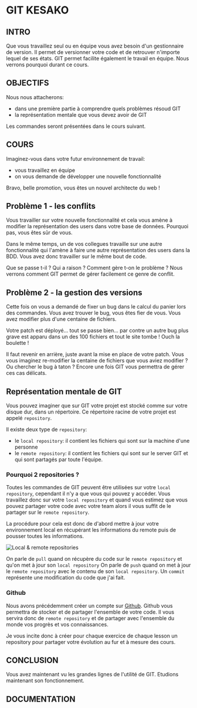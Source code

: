 # GIT KESAKO

## INTRO

Que vous travaillez seul ou en équipe vous avez besoin d'un gestionnaire de version.
Il permet de versionner votre code et de retrouver n'importe lequel de ses états.
GIT permet facilite également le travail en équipe. Nous verrons pourquoi durant ce cours.

## OBJECTIFS

Nous nous attacherons:

* dans une première partie à comprendre quels problèmes résoud GIT
* la représentation mentale que vous devez avoir de GIT

Les commandes seront présentées dans le cours suivant.

## COURS

Imaginez-vous dans votre futur environnement de travail:

* vous travaillez en équipe
* on vous demande de développer une nouvelle fonctionnalité

Bravo, belle promotion, vous êtes un nouvel architecte du web !

## Problème 1 - les conflits

Vous travailler sur votre nouvelle fonctionnalité et cela vous amène à modifier
la représentation des users dans votre base de données. Pourquoi pas, vous êtes sûr de vous.

Dans le même temps, un de vos collegues travaille sur une autre fonctionnalité qui l'amène à
faire une autre représentation des users dans la BDD. Vous avez donc travailler sur le même
bout de code.

Que se passe t-il ? Qui a raison ? Comment gère t-on le problème ?
Nous verrons comment GIT permet de gérer facilement ce genre de conflit.

## Problème 2 - la gestion des versions

Cette fois on vous a demandé de fixer un bug dans le calcul du panier
lors des commandes. Vous avez trouver le bug, vous êtes fier de vous.
Vous avez modifier plus d'une centaine de fichiers.

Votre patch est déployé... tout se passe bien... par contre un autre bug plus grave est apparu
dans un des 100 fichiers et tout le site tombe ! Ouch la boulette !

Il faut revenir en arrière, juste avant la mise en place de votre patch.
Vous vous imaginez re-modifier la centaine de fichiers que vous aviez modifier ? Ou chercher le bug
à taton ? Encore une fois GIT vous permettra de gérer ces cas délicats.

## Représentation mentale de GIT

Vous pouvez imaginer que sur GIT votre projet est stocké comme sur votre disque dur,
dans un répertoire. Ce répertoire racine de votre projet est appelé `repository`.

Il existe deux type de `repository`:

* le `local repository`: il contient les fichiers qui sont sur la machine d'une personne
* le `remote repository`: il contient les fichiers qui sont sur le server GIT et qui sont partagés
  par toute l'équipe.

### Pourquoi 2 repositories ?

Toutes les commandes de GIT peuvent être utilisées sur votre `local repository`, cependant
il n'y a que vous qui pouvez y accéder. Vous travaillez donc sur votre `local repository`
et quand vous estimez que vous pouvez partager votre code avec votre team alors il vous suffit
de le partager sur le `remote repository`.

La procédure pour cela est donc de d'abord mettre à jour votre environnement local en
récupérant les informations du remote puis de pousser toutes les informations.

![Local & remote repositories](https://backlog.com/git-tutorial/en/img/post/intro/capture_intro1_2_2.png)

On parle de `pull` quand on récupère du code sur le `remote repository` et qu'on met
à jour son `local repository`
On parle de `push` quand on met à jour le `remote repository` avec le contenu de son `local repository`.
Un `commit` représente une modification du code que j'ai fait.

### Github

Nous avons précédemment créer un compte sur [Github](Github.com).
Github vous permettra de stocker et de partager l'ensemble de votre code. Il vous servira
donc de `remote repository` et de partager avec l'ensemble du monde vos progrès et vos connaissances.

Je vous incite donc à créer pour chaque exercice de chaque lesson un repository pour
partager votre évolution au fur et à mesure des cours.

## CONCLUSION

Vous avez maintenant vu les grandes lignes de l'utilité de GIT.
Etudions maintenant son fonctionnement.

## DOCUMENTATION
